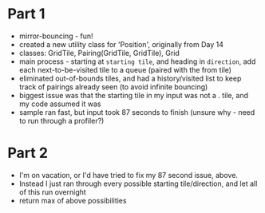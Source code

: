 # Part 1
* mirror-bouncing - fun!
* created a new utility class for 'Position', originally from Day 14
* classes: GridTile, Pairing(GridTile, GridTile), Grid
* main process - starting at `starting tile`, and heading in `direction`, add each next-to-be-visited tile to a queue (paired with the from tile)
* eliminated out-of-bounds tiles, and had a history/visited list to keep track of pairings already seen (to avoid infinite bouncing)
* biggest issue was that the starting tile in my input was not a . tile, and my code assumed it was
* sample ran fast, but input took 87 seconds to finish (unsure why - need to run through a profiler?)
# Part 2
* I'm on vacation, or I'd have tried to fix my 87 second issue, above.
* Instead I just ran through every possible starting tile/direction, and let all of this run overnight
* return max of above possibilities
